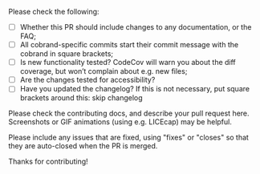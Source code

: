 Please check the following:

- [ ] Whether this PR should include changes to any documentation, or the FAQ;
- [ ] All cobrand-specific commits start their commit message with the cobrand in square brackets;
- [ ] Is new functionality tested? CodeCov will warn you about the diff coverage, but won’t complain about e.g. new files;
- [ ] Are the changes tested for accessibility?
- [ ] Have you updated the changelog? If this is not necessary, put square brackets around this: skip changelog

Please check the contributing docs, and describe your pull request here.
Screenshots or GIF animations (using e.g. LICEcap) may be helpful.

Please include any issues that are fixed, using "fixes" or "closes" so that
they are auto-closed when the PR is merged.

Thanks for contributing!

